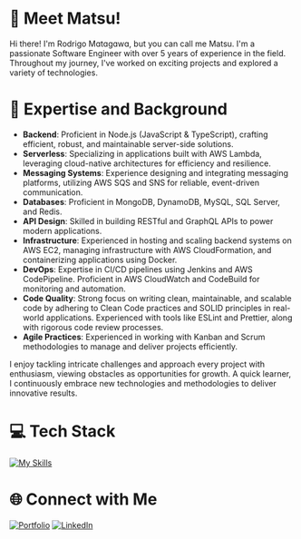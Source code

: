 # 👋 Meet Matsu!
Hi there! I'm Rodrigo Mɑtɑgɑwɑ, but you can call me Matsu. I'm a passionate Software Engineer with over 5 years of experience in the field. Throughout my journey, I've worked on exciting projects and explored a variety of technologies.
  
# 🚀 Expertise and Background
- **Backend**: Proficient in Node.js (JavaScript & TypeScript), crafting efficient, robust, and maintainable server-side solutions.
- **Serverless**: Specializing in applications built with AWS Lambda, leveraging cloud-native architectures for efficiency and resilience.
- **Messaging Systems**: Experience designing and integrating messaging platforms, utilizing AWS SQS and SNS for reliable, event-driven communication.
- **Databases**: Proficient in MongoDB, DynamoDB, MySQL, SQL Server, and Redis.
-  **API Design**: Skilled in building RESTful and GraphQL APIs to power modern applications.
- **Infrastructure**: Experienced in hosting and scaling backend systems on AWS EC2, managing infrastructure with AWS CloudFormation, and containerizing applications using Docker.
-  **DevOps**: Expertise in CI/CD pipelines using Jenkins and AWS CodePipeline. Proficient in AWS CloudWatch and CodeBuild for monitoring and automation.
- **Code Quality**: Strong focus on writing clean, maintainable, and scalable code by adhering to Clean Code practices and SOLID principles in real-world applications. Experienced with tools like ESLint and Prettier, along with rigorous code review processes.
- **Agile Practices**: Experienced in working with Kanban and Scrum methodologies to manage and deliver projects efficiently.

I enjoy tackling intricate challenges and approach every project with enthusiasm, viewing obstacles as opportunities for growth. A quick learner, I continuously embrace new technologies and methodologies to deliver innovative results. 

# 💻 Tech Stack
[![My Skills](https://skillicons.dev/icons?i=js,ts,nodejs,aws,azure,mongodb,dynamodb,redis,mysql,postgres,docker,git,jest,express,graphql&theme=dark)](https://skillicons.dev)  

# 🌐 Connect with Me
[![Portfolio](https://img.shields.io/badge/Portfolio-%23000000.svg?style=for-the-badge&logo=firefox&logoColor=#FF7139)](https://devmatsu.com)
[![LinkedIn](https://img.shields.io/badge/LinkedIn-%230077B5.svg?style=for-the-badge&logo=linkedin&logoColor=white)](https://linkedin.com/in/rodrigo-matagawa)
